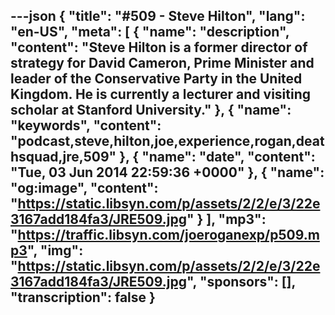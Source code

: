 ---json
{
  "title": "#509 - Steve Hilton",
  "lang": "en-US",
  "meta": [
    {
      "name": "description",
      "content": "Steve Hilton is a former director of strategy for David Cameron, Prime Minister and leader of the Conservative Party in the United Kingdom. He is currently a lecturer and visiting scholar at Stanford University."
    },
    {
      "name": "keywords",
      "content": "podcast,steve,hilton,joe,experience,rogan,deathsquad,jre,509"
    },
    {
      "name": "date",
      "content": "Tue, 03 Jun 2014 22:59:36 +0000"
    },
    {
      "name": "og:image",
      "content": "https://static.libsyn.com/p/assets/2/2/e/3/22e3167add184fa3/JRE509.jpg"
    }
  ],
  "mp3": "https://traffic.libsyn.com/joeroganexp/p509.mp3",
  "img": "https://static.libsyn.com/p/assets/2/2/e/3/22e3167add184fa3/JRE509.jpg",
  "sponsors": [],
  "transcription": false
}
---
<episode-header />

<timemark seconds="0" />

<transcribe-call-to-action />

<episode-footer />